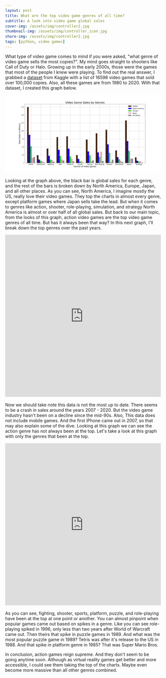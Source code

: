 ```yaml
---
layout: post
title: What are the top video game genres of all time?
subtitle: A look into video game global sales 
cover-img: /assets/img/controller2.jpg
thumbnail-img: /assets/img/controller_icon.jpg
share-img: /assets/img/controller2.jpg
tags: [python, video games]
---
```

What type of video game comes to mind if you were asked, "what genre of video game sells the most copies?". My mind goes straight to shooters like Call of Duty or Halo. Growing up in the early 2000s, those were the games that most of the people I knew were playing. To find out the real answer, I grabbed a <a href="https://www.kaggle.com/gregorut/videogamesales">dataset</a> from Kaggle with a list of 16598 video games that sold over 100,000 copies. Also, all these games are from 1980 to 2020. With that dataset, I created this graph below.


![sales genre](https://raw.githubusercontent.com/joeyMckinney/joeymckinney.github.io/master/assets/img/video_game_sales_by_genres_correct.jpg)


Looking at the graph above, the black bar is global sales for each genre, and the rest of the bars is broken down by North America, Europe, Japan,  and all other places. As you can see,  North America, I imagine mostly the US, really love their video games. They top the charts in almost every genre, except platform games where Japan sells take the lead.  But when it comes to genres like action, shooter, role-playing, simulation, and strategy North America is almost or over half of all global sales. But back to our main topic, from the looks of this graph, action video games are the top video game genres of all time. But has it always been that way? In this next graph, I'll break down the top genres over the past years.


<iframe id="igraph" scrolling="no" style="border:none;" seamless="seamless" src="https://plotly.com/~josiahmckinney/1.embed" height="525" width="100%"></iframe>


Now we should take note this data is not the most up to date. There seems to be a crash in sales around the years 2007 - 2020. But the video game industry hasn't been on a decline since the mid-90s. Also, This data does not include mobile games. And the first iPhone came out in 2007, so that may also explain some of the dive. Looking at this graph we can see the action genre has not always been at the top. Let's take a look at this graph with only the genres that been at the top.

<iframe id="igraph" scrolling="no" style="border:none;" seamless="seamless" src="https://plotly.com/~josiahmckinney/6.embed" height="525" width="100%"></iframe>


As you can see, fighting, shooter, sports, platform, puzzle, and role-playing have been at the top at one point or another. You can almost pinpoint when popular games came out based on spikes in a genre. Like you can see role-playing spiked in 1996, only less than two years after World of Warcraft came out. Then theirs that spike in puzzle games in 1989. And what was the most popular puzzle game in 1989? Tetris was after it's release to the US in 1988. And that spike in platform genre in 1985? That was Super Mario Bros.

In conclusion, action games reign supreme. And they don't seem to be going anytime soon.  Although as virtual reality games get better and more accessible,  I could see them taking the top of the charts. Maybe even become more massive than all other genres combined.
